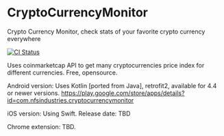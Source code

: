 # CryptoCurrencyMonitor
Crypto Currency Monitor, check stats of your favorite crypto currency everywhere


[![CI Status](https://circleci.com/gh/maxmousee/CryptoCurrencyMonitor.svg?style=shield&circle-token=:circle-token)](https://circleci.com/gh/maxmousee/CryptoCurrencyMonitor)

Uses coinmarketcap API to get many cryptocurrencies price index for different currencies.
Free, opensource.

Android version:
Uses Kotlin [ported from Java], retrofit2, available for 4.4 or newer versions.
https://play.google.com/store/apps/details?id=com.nfsindustries.cryptocurrencymonitor

iOS version:
Using Swift.
Release date: TBD

Chrome extension:
TBD.
